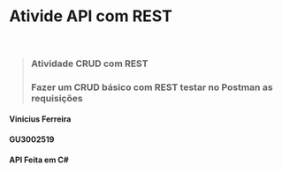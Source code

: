 # Ativide API com REST

<br>

> ### Atividade CRUD com REST
>
> ### Fazer um CRUD básico com REST testar no Postman as requisições

#### Vinicius Ferreira

#### **GU3002519**

#### API Feita em C# 

